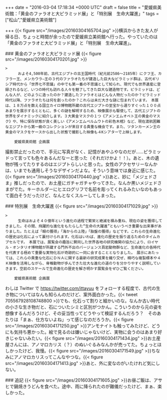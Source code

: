 
+++
date = "2016-03-04 17:18:34 +0000 UTC"
draft = false
title = "愛媛県美術館：「黄金のファラオと大ピラミッド展」と「特別展　生命大躍進」"
tags = ["松山","愛媛県立美術館"]

+++
{{< figure src="/images/20160304165704.jpg"  >}}横浜からきた友人が帰る日、ちょっと時間が余ったので愛媛県立美術館へ行った。やっていたのは「黄金のファラオと大ピラミッド展」と「特別展　生命大躍進」。

<div class="section">
    ### 黄金のファラオと大ピラミッド展
    {{< figure src="/images/20160304170201.jpg"  >}}<br/>


    >
        　およそ4,500年前、古代エジプトの古王国時代（紀元前2586～2185年）にクフ王、カフラー王、メンカウラ―王の３代のファラオたちが建造した巨大なピラミッド群は、古代ギリシア時代から「世界七不思議」の中でも第一番の不思議として知られ、現代でも世界遺産に登録されるなど、いつの時代も訪れる人々を魅了してきた巨大な建造物です。ピラミッドは、どんな人が、どのように造ったのか？建造したファラオとはどんな人物だったのか？ピラミッド時代以降、ファラオたちは何を創ったのか？これらは未だ大きな謎に包まれています。　本展は、１８万点を数える国立カイロ博物館所蔵の古代エジプトの至宝から選りすぐった１００点あまりを展示するとともに、多くの謎を解明するため、映像展示も駆使して、古代エジプトの世界をダイナミックに紹介します。３大黄金マスクの１つ《アメンエムオペト王の黄金のマスク》や、特に保存状態が良く美しい《アメンエムペルムウトの彩色木棺》など、現在渡航困難なエジプトから第一級のコレクションが来日する貴重な機会です。また、ツタンカーメン王の黄金のマスクをケースから出した状態で撮影した映像も４Kシアターで上映します。

        愛媛県美術館 企画展
    
撮影禁止だったので、手元に写真がなく、記憶があやふやなのだが……ピラミッドって言っても色々あるんだなーと思った（それだけかよ！！）。あと、木の遺物が残ってたりするのはエジプトらしいと思った。女性のアクセサリーなんかは、いまでも通用しそうなデザインだよな。そういう意味では身近に感じた。{{< figure src="/images/20160304170440.jpg"  >}}あと、妙に「メジェドさま」推しだったので、お土産にガチャガチャやってきた。なんか黒いメジェドさまがでた。キーホルダーにヒエログリフで名前を彫ってくれるみたいなのもあって面白そうだったけど、なんとなくスルーしてしまった。

</div>
<div class="section">
    ### 特別展　生命大躍進
    {{< figure src="/images/20160304171029.jpg"  >}}<br/>


    >
        　生命はおよそ４０億年という進化の過程で繁栄と絶滅を積み重ね、現在の姿を獲得してきました。その間、飛躍的な進化をもたらした“生命の大躍進”ともいうべき重要な出来事がありました。たとえば「眼の獲得」「海からの上陸」「胎盤の獲得」などです。これらの生命進化の歴史は化石によって裏付けられます。化石はいわば、進化の歴史を振り返るためのタイムカプセルです。　本展では、展覧会の趣旨に賛同した世界各地の研究機関の協力により、ロイヤル・オンタリオ博物館が所蔵する門外不出のバージェンス頁岩動物群など、生命進化の各時代を代表する極めて重要な実物化石が奇跡的に一同に会することとなりました。　展示にあたっては、これらの貴重な化石にＤＮＡに関する最新の研究成果を織り交ぜ、精巧な複製標本や４Ｋ映像を活用しながら、脊椎動物が歩んできた壮大な進化の道のりを分かりやすく説明していきます。空前のスケールで生命進化の歴史を解き明かす展覧会をぜひご覧ください。

        愛媛県美術館 企画展
    
わしは Twitter で <a href="https://twitter.com/ittayuu">https://twitter.com/ittayuu</a> をフォローする程度で、古代の生き物についてはなんも知らんのだけど、案外面白かった。{{< tweet 705567928108748800 >}}でも、化石って割りと細かいのな。なんか古い時代の小さな生き物だと、石についたシミと区別がつかん。こういうのから元の姿を想像するんだろうけど、その妥当性ってどうやって検証するんだろう？　そのあたりは「まぁ、仕方ないよね」って感じなのだろうか。{{< figure src="/images/20160304171250.jpg"  >}}アンモナイトも触ってみたけど、どうにも気持ち悪かった。絵で見るのは嫌いじゃないけど、実物に会うのはあまり好きじゃないみたい。{{< figure src="/images/20160304171434.jpg"  >}}お土産屋さんには、アノマロカリス（？）のぬいぐるみなんかが売ってた。ちょっとほしかったけど、我慢。{{< figure src="/images/20160304171549.jpg"  >}}ちなみにアノマロカリスってこんなやつな。{{< figure src="/images/20160304171413.jpg"  >}}あと、外に変なのがいたけれど気にしない。

</div>
<div class="section">
    ### 追記
    {{< figure src="/images/20160304171605.jpg"  >}}お昼ご飯は、アサヒで鍋焼きうどんを食べた。途中、雨に降られたのが難儀だったけど、まぁ、楽しかった。

</div>

